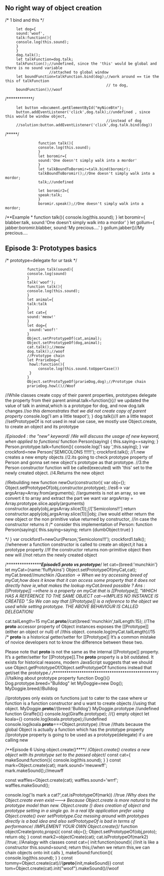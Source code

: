 ## No right way of object creation

/* 1 bind and this */
```
     let dog={
     sound:'woof',
     talk:function(){
     console.log(this.sound);
     }
     }
     dog.talk();
     let talkFunction=dog.talk;
     talkFunction();//undefined, since the 'this' would be global and there is no sound variable 
                    //attached to global window
     let boundFunction=talkFunction.bind(dog);//work around == tie the this of talkFunction
                                              // to dog,
     boundFunction()//woof
```
/************/
```
     let button =document.getElementById("myNiceBtn");
     button.addEventListener('click',dog.talk);//undefined , since this would be window object, 
                                              //instead of dog
     //solution:button.addEventListener('click',dog.talk.bind(dog))
```
/*****/
```
               function talk(){
               console.log(this.sound);
               }
               let boromir={
               sound:'One doesn't simply walk into a mordor'
               }
               let talkBoundToBoromir=talk.bind(boromir);
               talkBoundToBoromir();//One doesn't simply walk into a mordor;
               talk;//undefined
               
               let boromir2={
               speak:talk;
               }
               boromir.speak();//One doesn't simply walk into a mordor;

```

/**Example *
function talk(){
console.log(this.sound);
}
let boromir={
blabber:talk,
sound:'One doesn't simply walk into a mordor'
}
let gollum={
jabber:boromir.blabber,
sound:'My precious....'
}
gollum.jabber()//My precious....

## Episode 3: Prototypes basics
/* prototype=delegate for ur task */
```
          function talk(sound){
          console.log(sound)
          }
          talk('woof');
          function talk(){
          console.log(this.sound);
          }
          let animal={
          talk:talk
          }
          let cat={
          sound:'meow!'
          }
          let dog={
           sound:'woof!'
          }
          Object.setPrototypeOf(cat,animal);
          Object.setPrototypeOf(dog,animal);
          cat.talk();//meow
          dog.talk();//woof
          //Prototype chain
          let PrarieDog={
           howl:function(){
               console.log(this.sound.toUpperCase())
           }
          }
          Object.setProtoTypeOf(prarieDog,dog);//Prototype chain
          prarieDog.howl()//Woof
 ```
//While classes create copy of their parent properties, prototypes delegate the property from their parent
animal.talk=function(){// we updated the value of talk in animal,which is a prototype for dog, and now dog.talk changes
 //*so this demonstrates that we did not create copy of parent property*
console.log('I am a little teapot');
}
dog.talk()//I am a little teapot
//setPrototypeOf is not used in real use case, we mostly use Object.create, to create an object and its prototype



/*Episode4 : the "new" keyword*/
/*We will discuss the usage of new keyword, when applied to functions*/ 
function Person(saying)
{
  this.saying==saying;
}
Person.prototype.talk=function(){
console.log('I say ',this.saying);
}
var crockford=new Person('SEMICOLONS !!!!!!');
crockford.talk();
//1.new creates a new empty objects
//2.its going to check prototype property of Person and gonna set new object's prototype as that prototype.
//3.the Person constructor function will be called(executed) with 'this' set to the newly created object.
//4.Returns the new object 

//Rebuilding new
function newOur(constructor){
var obj={};
Object.setPrototypeOf(obj,constructor.prototype);
//es6-> var argsArray=Array.from(arguments);
 //arguments is not an array, so we convert it to array and extract the part we want
var argsArray = Array.prototype.slice.apply(arguments)
constructor.apply(obj,argsArray.slice(1));//['Semicolons!!']
return constructor.apply(obj,argsArray.slice(1))||obj;
//we would either return the new object or the non primitive value returned by  constructor,
 //in case the constructor returns it
/*
consider this implementation of Person:
function Person(saying){
this.saying=saying;
return {dumbObject:true}
}

*/
}
var crockford1=newOur(Person,'Semicolons!!!');
crockford1.talk();
//whenever a function constructor is called to create an object,it has a prototype property
//If the constructor returns non-primitive object then new will
//not return the newly created object




/*********************************Episode5 __proto__ vs prototype*****************/
let cat={breed:'munchkin'}
let myCat={name:'fluffykins'}
Object.setPrototypeOf(myCat,cat);
myCat.breed//munchkin
/*Question -> When we try accessing breed of myCat,how does it know that it can access some property that it does not directly have ie,what makes the lookup
  myCat.breed possible ?
  Ans : [[Prototype]] -->there is a property on myCat that is [[Prototype]],
 "WHICH HAS A REFERENCE TO THE SAME OBJECT cat-->IMPLIES NO INSTANCE IS CREATED ".So
  We can say that [[Prototype]] is a reference to the object we used while setting prototype.
  THE ABOVE BEHAVIOUR IS CALLED DELEGATION*/

cat.tailLength=15
myCat.__proto__//cat{breed:'munchkin',tailLength:15};
//The __proto__ accessor property of Object instances exposes the [[Prototype]] (either an object or null) of 
//this object.
console.log(myCat.tailLength)//15
/*
__proto__ is a historical getter/setter for [[Prototype]]
It’s a common mistake of novice developers not to know the difference between these two.

Please note that __proto__ is not the same as the internal [[Prototype]] property. 
It’s a getter/setter for [[Prototype]].The __proto__ property is a bit outdated.
It exists for historical reasons, modern JavaScript suggests that we should 
use Object.getPrototypeOf/Object.setPrototypeOf
functions instead that get/set the prototype.*/
/*************************************************/
///talking about prototype property
function Dog(){}
Dog.prototype.breed="Bulldog"
let MyDoggie=new Dog();
MyDoggie.breed//Bulldog

//prototypes only exists on functions just to cater to the case where ur function is a function constructor and u want to create objects 
//using that  object.
MyDoggie.__proto__//{breed:'Bulldog'}
MyDoggie.prototype //undefined
function Giraffe(){}
console.log(Giraffe.prototype); //{} empty object
let koala={}
console.log(koala.prototype);//undefined
console.log(koala.__proto__===Object.prototype) //true
//thats because the global Object is actually a function which has the prototype property
//prototype property is going to be used as a prototype(delegate) if u are calling new

/**Episode 6 Using object.create()****/
/*Object.create() creates a new object with its prototype set to the passed object*/
const cat={
 makeSound:function(){
  console.log(this.sound); 
 }
}
const mark=Object.create(cat);
mark.sound='meuwwff';
mark.makeSound();//meuwff

const waffles=Object.create(cat);
waffles.sound='wrrf';
waffles.makeSound();

console.log('Is mark a cat?',cat.isPrototypeOf(mark)) //true
/*Why does the Object.create even exist---> Because Object.create is more natural to the prototype model than new.
Object.create () does creation of object and prototype setting in a single go. 
In a real life application prefer using Object.create() over setPrototype.Coz messing around with prototypes directly is a bad idea and also setPrototypeOf is bad
in terms of performance*/
/*IMPLEMENT YOUR OWN Object.create()*/
function objectCreate(proto,props){
 const obj={};
 Object.setPrototypeOf(obj,proto);
 return obj;
}
const mark2=objectCreate(cat);
cat.isPrototypeOf(mark2) //true;
//Analogy with classes
const cat={
 init:function(sound){ //init is like a constructor
  this.sound=sound;
  return this;//when we return this,we can chain objects onto init calls
 },
 makeSound:function(){
 console.log(this.sound);
 }
}
const tommy=Object.create(cat)//{__proto__{init,makeSound}}
const tom=Object.create(cat).init("woof").makeSound()//woof
